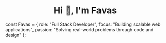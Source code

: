 <h1 align="center">Hi 👋, I'm Favas</h1>

const Favas = {
  role: "Full Stack Developer",
  focus: "Building scalable web applications",
  passion: "Solving real-world problems through code and design"
};

